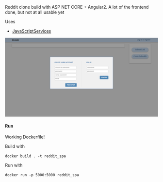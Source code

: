 Reddit clone build with ASP NET CORE + Angular2. A lot of the frontend done, but not at all usable yet

Uses

* [JavaScriptServices](https://github.com/aspnet/JavaScriptServices)

![alt text](image.png)


#### Run

Working Dockerfile!

Build with

`docker build . -t reddit_spa`

Run with

`docker run -p 5000:5000 reddit_spa`
